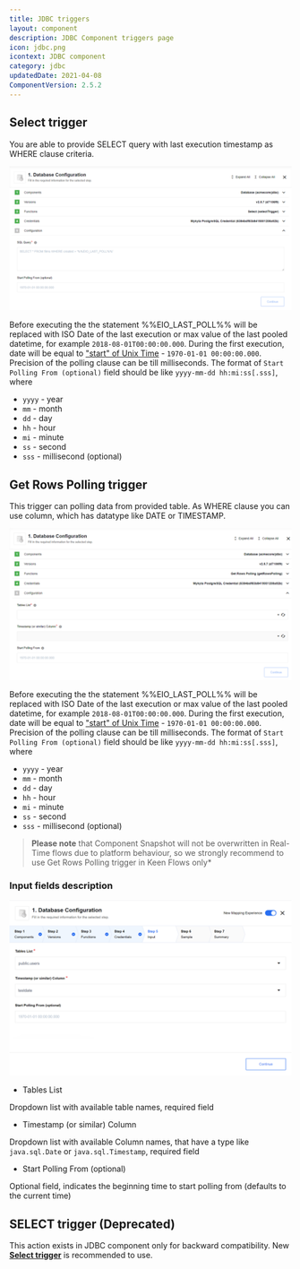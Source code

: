 ```yaml
---
title: JDBC triggers
layout: component
description: JDBC Component triggers page
icon: jdbc.png
icontext: JDBC component
category: jdbc
updatedDate: 2021-04-08
ComponentVersion: 2.5.2
---
```


## Select trigger

You are able to provide SELECT query with last execution timestamp as WHERE clause criteria.

![Select trigger](img/select-trigger.png)

Before executing the the statement %%EIO_LAST_POLL%% will be replaced with ISO Date of the last execution or max value of the last pooled datetime, for example ``2018-08-01T00:00:00.000``.
During the first execution, date will be equal to ["start" of Unix Time](https://en.wikipedia.org/wiki/Unix_time) - ``1970-01-01 00:00:00.000``.
Precision of the polling clause can be till milliseconds.
The format of ``Start Polling From (optional)`` field should be like ``yyyy-mm-dd hh:mi:ss[.sss]``, where
- ``yyyy`` - year
- ``mm`` - month
- ``dd`` - day
- ``hh`` - hour
- ``mi`` - minute
- ``ss`` - second
- ``sss`` - millisecond (optional)

## Get Rows Polling trigger

This trigger can polling data from provided table. As WHERE clause you can use column, which has datatype like DATE or TIMESTAMP.

![Get Rows Polling trigger](img/get-rows-polling-trigger.png)

Before executing the the statement %%EIO_LAST_POLL%% will be replaced with ISO Date of the last execution or max value of the last pooled datetime, for example ``2018-08-01T00:00:00.000``.
During the first execution, date will be equal to ["start" of Unix Time](https://en.wikipedia.org/wiki/Unix_time) - ``1970-01-01 00:00:00.000``.
Precision of the polling clause can be till milliseconds.
The format of ``Start Polling From (optional)`` field should be like ``yyyy-mm-dd hh:mi:ss[.sss]``, where

- ``yyyy`` - year
- ``mm`` - month
- ``dd`` - day
- ``hh`` - hour
- ``mi`` - minute
- ``ss`` - second
- ``sss`` - millisecond (optional)

> **Please note** that Component Snapshot will not be overwritten in Real-Time flows due to platform behaviour, so we strongly recommend to use Get Rows Polling trigger in Keen Flows only*

### Input fields description

![Get Rows Polling trigger - Input fields description](img\get-rows-polling-trigger-input-fields.png)

  * Tables List

Dropdown list with available table names, required field

  * Timestamp (or similar) Column

Dropdown list with available Column names, that have a type like `java.sql.Date` or `java.sql.Timestamp`, required field

  * Start Polling From (optional)

Optional field, indicates the beginning time to start polling from (defaults to the current time)

## SELECT trigger (Deprecated)

This action exists in JDBC component only for backward compatibility. New [**Select trigger**](#select-trigger) is recommended to use.
